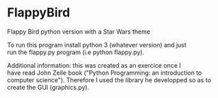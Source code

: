 # FlappyBird
Flappy Bird python version with a Star Wars theme

To run this program install python 3 (whatever version) and just    
run the flappy.py program (i.e python flappy.py).                   
                                                                     
Additional information: this was created as an exercice once I      
have read John Zelle book ("Python Programming: an introduction to  
computer science"). Therefore I used the library he developped so as 
to create the GUI (graphics.py). 
